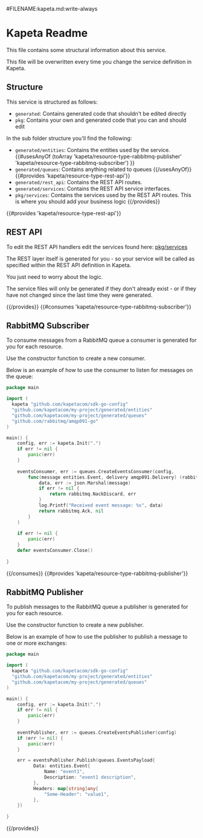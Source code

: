 #FILENAME:kapeta.md:write-always
# Kapeta Readme
This file contains some structural information about this service.

This file will be overwritten every time you change the service definition in Kapeta.

## Structure
This service is structured as follows:
* ```generated```: Contains generated code that shouldn't be edited directly
* ```pkg```: Contains your own and generated code that you can and should edit

In the sub folder structure you'll find the following:
* ```generated/entities```: Contains the entities used by the service.
{{#usesAnyOf (toArray 'kapeta/resource-type-rabbitmq-publisher' 'kapeta/resource-type-rabbitmq-subscriber') }}
* ```generated/queues```: Contains anything related to queues
{{/usesAnyOf}} 
{{#provides 'kapeta/resource-type-rest-api'}}
* ```generated/rest_api```: Contains the REST API routes.
* ```generated/services```: Contains the REST API service interfaces.
* ```pkg/services```: Contains the services used by the REST API routes. This is where you should add your business logic
{{/provides}} 

{{#provides 'kapeta/resource-type-rest-api'}}
## REST API 
To edit the REST API handlers edit the services found here:
[pkg/services](pkg/services/)

The REST layer itself is generated for you - so your service
will be called as specified within the REST API definition in Kapeta.

You just need to worry about the logic.

The service files will only be generated if they don't already exist - or if they have not
changed since the last time they were generated.

{{/provides}}
{{#consumes 'kapeta/resource-type-rabbitmq-subscriber'}}
## RabbitMQ Subscriber
To consume messages from a RabbitMQ queue a consumer is generated for you for each resource.

Use the constructor function to create a new consumer.

Below is an example of how to use the consumer to listen for messages on the queue:
```go
package main

import (
  kapeta "github.com/kapetacom/sdk-go-config"
  "github.com/kapetacom/my-project/generated/entities"
  "github.com/kapetacom/my-project/generated/queues"
  "github.com/rabbitmq/amqp091-go"
)

main() {
    config, err := kapeta.Init(".")
    if err != nil {
        panic(err)
    }
	
    eventsConsumer, err := queues.CreateEventsConsumer(config, 
        func(message entities.Event, delivery amqp091.Delivery) (rabbitmq.Action, error) {
            data, err := json.Marshal(message)
            if err != nil {
                return rabbitmq.NackDiscard, err
            }
            log.Printf("Received event message: %s", data)
            return rabbitmq.Ack, nil
        }
    )
	
    if err != nil {
        panic(err)
    }
    defer eventsConsumer.Close()
	
}
```
{{/consumes}}
{{#provides 'kapeta/resource-type-rabbitmq-publisher'}}
## RabbitMQ Publisher
To publish messages to the RabbitMQ queue a publisher is generated for you for each resource. 

Use the constructor function to create a new publisher. 

Below is an example of how to use the publisher to publish a message to one or more exchanges:
```go
package main

import (
  kapeta "github.com/kapetacom/sdk-go-config"
  "github.com/kapetacom/my-project/generated/entities"
  "github.com/kapetacom/my-project/generated/queues"
)

main() {
	config, err := kapeta.Init(".")
    if err != nil {
        panic(err)
    }
	
    eventPublisher, err := queues.CreateEventsPublisher(config)
	if (err != nil) {
        panic(err)
    }

    err = eventsPublisher.Publish(queues.EventsPayload{
          Data: entities.Event{
              Name: "event1",
              Description: "event1 description",
          },
          Headers: map[string]any{
              "Some-Header": "value1",
          },
    })
	
}
```
{{/provides}}

